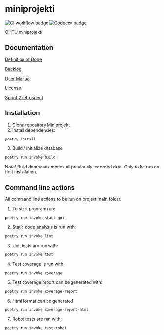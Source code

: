 # miniprojekti

[![CI workflow badge](https://github.com/eepek/miniprojekti/workflows/CI/badge.svg)](https://github.com/eepek/miniprojekti/actions/workflows/CI.yml)
[![Codecov badge](https://codecov.io/gh/eepek/miniprojekti/graph/badge.svg?token=TFLFQVR8IK)](https://codecov.io/gh/eepek/miniprojekti)

OHTU miniprojekti

## Documentation

[Definition of Done](https://github.com/eepek/miniprojekti/blob/main/Documents/DefinitionOfDone.md)

[Backlog](https://docs.google.com/spreadsheets/d/19v00G-VI-Rlz3bFYKhHjXqyY6iUIFJM2/edit?usp=drive_link&ouid=103137629498632882562&rtpof=true&sd=true)

[User Manual](https://github.com/eepek/miniprojekti/blob/main/Documents/UserManual.md)

[License](https://github.com/eepek/miniprojekti/blob/main/LICENSE)

[Sprint 2 retrospect](https://github.com/eepek/miniprojekti/blob/main/retro.md)

## Installation

1. Clone repository [Miniprojekti](https://github.com/eepek/miniprojekti)
2. install dependencies:

```bash
poetry install
```

3. Build / initialize database

```bash
poetry run invoke build
```

Note! Build database empties all previously recorded data. Only to be run on first installation.

## Command line actions

All command line actions to be run on project main folder.

1. To start program run:

```bash
poetry run invoke start-gui
```

2. Static code analysis is run with:

```bash
poetry run invoke lint
```

3. Unit tests are run with:

```bash
poetry run invoke test
```

4. Test coverage is run with:

```bash
poetry run invoke coverage
```

5. Test coverage report can be generated with:

```bash
poetry run invoke coverage-report
```

6. Html format can be generated

```bash
poetry run invoke coverage-report-html
```

7. Robot tests are run with:

```bash
poetry run invoke test-robot
```
